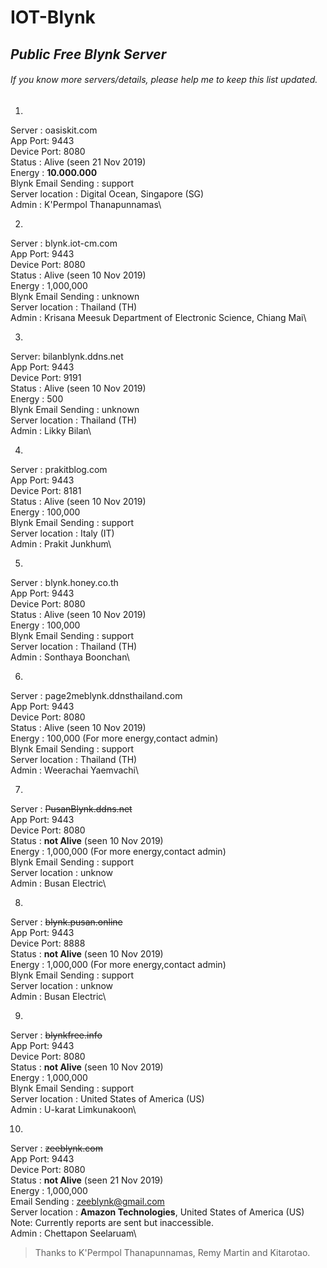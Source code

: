 # **IOT-Blynk**

## *Public Free Blynk Server*
###### If you know more servers/details, please help me to keep this list updated.

1.
Server : oasiskit.com\
App Port: 9443\
Device Port: 8080\
Status : Alive (seen 21 Nov 2019)\
Energy : **10.000.000**\
Blynk Email Sending : support\
Server location : Digital Ocean, Singapore (SG)\
Admin : K'Permpol Thanapunnamas\

2.
Server : blynk.iot-cm.com\
App Port: 9443\
Device Port: 8080\
Status : Alive (seen 10 Nov 2019)\
Energy : 1,000,000\
Blynk Email Sending : unknown\
Server location : Thailand (TH)\
Admin : Krisana Meesuk Department of Electronic Science, Chiang Mai\

3.
Server: bilanblynk.ddns.net\
App Port: 9443\
Device Port: 9191\
Status : Alive (seen 10 Nov 2019)\
Energy : 500\
Blynk Email Sending : unknown\
Server location : Thailand (TH)\
Admin : Likky Bilan\

4.
Server : prakitblog.com\
App Port: 9443\
Device Port: 8181\
Status : Alive (seen 10 Nov 2019)\
Energy : 100,000\
Blynk Email Sending : support\
Server location : Italy (IT)\
Admin : Prakit Junkhum\

5.
Server : blynk.honey.co.th\
App Port: 9443\
Device Port: 8080\
Status : Alive (seen 10 Nov 2019)\
Energy : 100,000\
Blynk Email Sending : support\
Server location : Thailand (TH)\
Admin : Sonthaya Boonchan\

6.
Server : page2meblynk.ddnsthailand.com\
App Port: 9443\
Device Port: 8080\
Status : Alive (seen 10 Nov 2019)\
Energy : 100,000 (For more energy,contact admin)\
Blynk Email Sending : support\
Server location : Thailand (TH)\
Admin : Weerachai Yaemvachi\

7.
Server : ~~PusanBlynk.ddns.net~~\
App Port: 9443\
Device Port: 8080\
Status : **not Alive** (seen 10 Nov 2019)\
Energy : 1,000,000 (For more energy,contact admin)\
Blynk Email Sending : support\
Server location : unknow\
Admin : Busan Electric\

8.
Server : ~~blynk.pusan.online~~\
App Port: 9443\
Device Port: 8888\
Status : **not Alive** (seen 10 Nov 2019)\
Energy : 1,000,000 (For more energy,contact admin)\
Blynk Email Sending : support\
Server location : unknow\
Admin : Busan Electric\

9.
Server : ~~blynkfree.info~~\
App Port: 9443\
Device Port: 8080\
Status : **not Alive** (seen 10 Nov 2019)\
Energy : 1,000,000\
Blynk Email Sending : support\
Server location : United States of America (US)\
Admin : U-karat Limkunakoon\

10.
Server : ~~zeeblynk.com~~\
App Port: 9443\
Device Port: 8080\
Status : **not Alive** (seen 21 Nov 2019)\
Energy : 1,000,000\
Email Sending : zeeblynk@gmail.com\
Server location : **Amazon Technologies**, United States of America (US)\
Note: Currently reports are sent but inaccessible.\
Admin : Chettapon Seelaruam\


> Thanks to K'Permpol Thanapunnamas, Remy Martin and Kitarotao.
